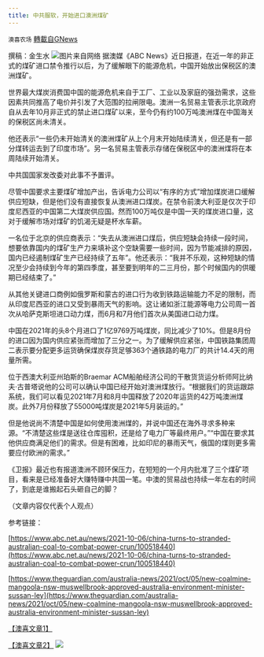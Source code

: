 ```yaml
---
title: 中共服软，开始进口澳洲煤矿
---
```

`澳喜农场` [轉載自GNews](https://gnews.org/zh-hans/1583111/)

撰稿：金生水
![](https://assets.gnews.org/wp-content/uploads/2021/10/903-2.png)图片来自网络
据澳媒《ABC News》近日报道，在近一年的非正式的煤矿进口禁令推行以后，为了缓解眼下的能源危机，中国开始放出保税区的澳洲煤矿。

世界最大煤炭消费国中国的能源危机来自于工厂、工业以及家庭的强劲需求，这些因素共同推高了电价并引发了大范围的拉闸限电。澳洲一名贸易主管表示北京政府自从去年10月非正式的禁止进口煤矿以来，至今仍有约100万吨澳洲煤在中国海关的保税区尚未清关。

他还表示“一些仍未开始清关的澳洲煤矿从上个月末开始陆续清关，但还是有一部分煤转运去到了印度市场”。另一名贸易主管表示存储在保税区中的澳洲煤将在本周陆续开始清关。

中共国国家发改委对此事不予置评。

尽管中国要求主要煤矿增加产出，告诉电力公司以“有序的方式”增加煤炭进口缓解供应短缺，但是他们没有直接恢复从澳洲进口煤炭。在禁令前澳大利亚是仅次于印度尼西亚的中国第二大煤炭供应国。然而100万吨仅是中国一天的煤炭进口量，这对于缓解市场对煤矿的饥渴无疑是杯水车薪。

一名位于北京的供应商表示：“失去从澳洲进口煤后，供应短缺会持续一段时间，想要依靠国内的煤矿生产力来填补这个空缺需要一些时间，因为节能减排的原因，国内已经遏制煤矿生产已经持续了五年”。他还表示：“我并不乐观，这种短缺的情况至少会持续到今年的第四季度，甚至要到明年的二三月份，那个时候国内的供暖期已经结束了。”

从其他关键进口商例如俄罗斯和蒙古的进口行为收到铁路运输能力不足的限制，而从印度尼西亚的进口又受到暴雨天气的影响。这让诸如浙江能源等电力公司周一首次从哈萨克斯坦进口动力煤，而6月和7月他们首次从美国进口动力煤。

中国在2021年的头8个月进口了1亿9769万吨煤炭，同比减少了10%。但是8月份的进口因为国内供应紧张而增加了三分之一。为了缓解供应紧张，中国铁路集团周二表示要分配更多运货确保煤炭存货足够363个通铁路的电力厂的共计14.4天的用量所需。

位于西澳大利亚州珀斯的Braemar ACM船舶经济公司的干散货货运分析师阿比纳夫·古普塔说他的公司可以确认中国已经开始对澳洲煤放行。“根据我们的货运跟踪系统，我们可以看见2021年7月和8月中国释放了2020年运货的42万吨澳洲煤炭。此外7月份释放了55000吨煤炭是2021年5月装运的。”

但是他说尚不清楚中国是如何使用澳洲煤的，并说中国还在海外寻求多种来源。“不清楚这些煤是送往仓库囤积，还是给了电力厂等最终用户。”“中国在要求其他供应商满足他们的需求。但是有困难，比如印尼的暴雨天气，俄国的煤则更多需要应付欧洲的需求。”

《卫报》最近也有报道澳洲不顾环保压力，在短短的一个月内批准了三个煤矿项目，看来是已经准备好大赚特赚中共国一笔。中澳的贸易战也持续一年左右的时间了，到底是谁搬起石头砸自己的脚？

（文章内容仅代表个人观点）

参考链接：

[https://www.abc.net.au/news/2021-10-06/china-turns-to-stranded-australian-coal-to-combat-power-crun/100518440](https://www.abc.net.au/news/2021-10-06/china-turns-to-stranded-australian-coal-to-combat-power-crun/100518440)

[https://www.theguardian.com/australia-news/2021/oct/05/new-coalmine-mangoola-nsw-muswellbrook-approved-australia-environment-minister-sussan-ley](https://www.theguardian.com/australia-news/2021/oct/05/new-coalmine-mangoola-nsw-muswellbrook-approved-australia-environment-minister-sussan-ley)

[【澳喜文章1】](https://gnews.org/zh-hans/author/aujenny/)

[【澳喜文章2】](https://gnews.org/zh-hans/author/himalaya-australia/)
![](https://assets.gnews.org/wp-content/uploads/2021/10/澳喜图标2-1.jpg)
